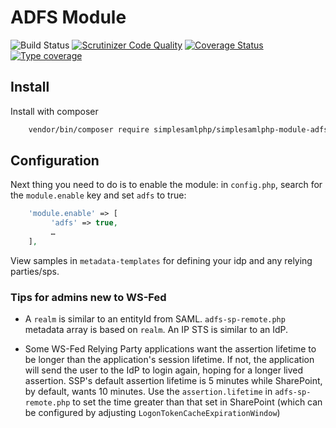 # ADFS Module

![Build Status](https://github.com/simplesamlphp/simplesamlphp-module-adfs/workflows/CI/badge.svg?branch=master)
[![Scrutinizer Code Quality](https://scrutinizer-ci.com/g/simplesamlphp/simplesamlphp-module-adfs/badges/quality-score.png?b=master)](https://scrutinizer-ci.com/g/simplesamlphp/simplesamlphp-module-adfs/?branch=master)
[![Coverage Status](https://codecov.io/gh/simplesamlphp/simplesamlphp-module-adfs/branch/master/graph/badge.svg)](https://codecov.io/gh/simplesamlphp/simplesamlphp-module-adfs)
[![Type coverage](https://shepherd.dev/github/simplesamlphp/simplesamlphp-module-adfs/coverage.svg)](https://shepherd.dev/github/simplesamlphp/simplesamlphp-module-adfs)

## Install

Install with composer

```bash
    vendor/bin/composer require simplesamlphp/simplesamlphp-module-adfs
```

## Configuration

Next thing you need to do is to enable the module: in
 `config.php`, search for the `module.enable` key and set `adfs` to true:

 ```php
     'module.enable' => [
          'adfs' => true,
          …
     ],
 ```

View samples in `metadata-templates` for defining your idp and any relying
parties/sps.

### Tips for admins new to WS-Fed

* A `realm` is similar to an entityId from SAML. `adfs-sp-remote.php` metadata
  array is based on `realm`. An IP STS is similar to an IdP.

* Some WS-Fed Relying Party applications want the assertion lifetime to be
  longer than the application's session lifetime. If not, the application will
  send the user to the IdP to login again, hoping for a longer lived assertion.
  SSP's default assertion lifetime is 5 minutes while SharePoint, by default,
  wants 10 minutes. Use the `assertion.lifetime` in `adfs-sp-remote.php` to set
  the time greater than that set in SharePoint (which can be configured by
  adjusting `LogonTokenCacheExpirationWindow`)
